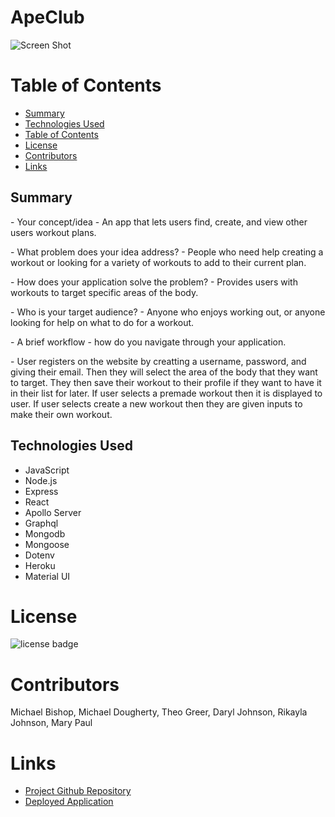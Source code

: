 
# ApeClub


![Screen Shot ]()



# Table of Contents 
- [Summary](#summary)
- [Technologies Used](#technologies-used)
- [Table of Contents](#table-of-contents)
- [License](#license)
- [Contributors](#contributors)
- [Links](#links)



## Summary

   <p> - Your concept/idea - An app that lets users find, create, and view other users workout plans. </p>
    <p> - What problem does your idea address? - People who need help creating a workout or looking for a variety of workouts to add to their current plan.</P>
   <p> - How does your application solve the problem? - Provides users with workouts to target specific areas of the body.</p>
   <p> - Who is your target audience? - Anyone who enjoys working out, or anyone looking for help on what to do for a workout.</p>
   <p> - A brief workflow - how do you navigate through your application. 
   <p> - User registers on the website by creatting a username, password, and giving their email.  Then they will select the area of the body that they want to target. They then save their workout to their profile if they want to have it in their list for later.  If user selects a premade workout then it is displayed to user.  If user selects create a new workout then they are given inputs to make their own workout. </p>

## Technologies Used

* JavaScript
* Node.js
* Express
* React
* Apollo Server
* Graphql
* Mongodb
* Mongoose
* Dotenv
* Heroku
* Material UI




# License
![license badge](https://img.shields.io/badge/license-MIT-brightgreen)

# Contributors


Michael Bishop, Michael Dougherty, Theo Greer, Daryl Johnson, Rikayla Johnson, Mary Paul




# Links

- [Project Github Repository](https://github.com/HeadbandDandy/apeClub)
- [Deployed Application](https://)
